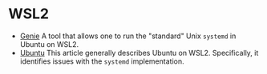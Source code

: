 # WSL2

- [Genie](https://github.com/arkane-systems/genie) A tool that allows one to run the "standard" Unix `systemd` in
  Ubuntu on WSL2.
- [Ubuntu](https://wiki.ubuntu.com/WSL?_ga=2.160212349.1366212501.1622277289-1822838234.1622277289) 
  This article generally describes Ubuntu on WSL2. Specifically, it identifies issues with the `systemd` implementation.
